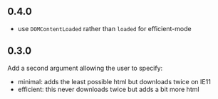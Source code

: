 ## 0.4.0

- use `DOMContentLoaded` rather than `loaded` for efficient-mode

## 0.3.0

Add a second argument allowing the user to specify:

- minimal: adds the least possible html but downloads twice on IE11
- efficient: this never downloads twice but adds a bit more html
